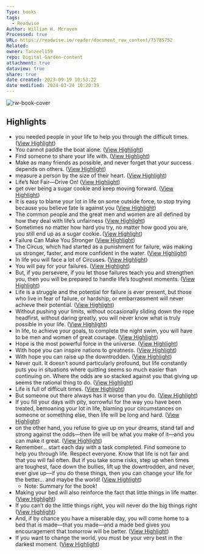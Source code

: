 ```yaml
---
Type: books
tags:
  - Readwise
Author: William H. Mcraven
Processed: true
URL: https://readwise.io/reader/document_raw_content/75785752
Related: 
owner: Tanzeel159
repo: Digital-Garden-content
attachment: true
dataview: true
share: true
date created: 2023-09-19 10:53:22
date modified: 2024-03-24 10:20:39
---
```

![rw-book-cover](https://readwise-assets.s3.amazonaws.com/static/images/article4.6bc1851654a0.png)

## Highlights
- you needed people in your life to help you through the difficult times. ([View Highlight](https://read.readwise.io/read/01h6m1y19sqem94h611xfxp1f1))
- You cannot paddle the boat alone. ([View Highlight](https://read.readwise.io/read/01h6m276cxtnhhx5c76cmatze2))
- Find someone to share your life with. ([View Highlight](https://read.readwise.io/read/01h6m27bnap71614b721xyexn1))
- Make as many friends as possible, and never forget that your success depends on others. ([View Highlight](https://read.readwise.io/read/01h6m27fggx7vg2xzb8d0gjs7c))
- measure a person by the size of their heart. ([View Highlight](https://read.readwise.io/read/01h6m27wvhrnd0phs9a3xqp7ec))
- Life’s Not Fair—Drive On! ([View Highlight](https://read.readwise.io/read/01h6m2kcwvhtfx6sa66knvmfhj))
- get over being a sugar cookie and keep moving forward. ([View Highlight](https://read.readwise.io/read/01h6m2k4q09x98ybdyrne5wjkj))
- It is easy to blame your lot in life on some outside force, to stop trying because you believe fate is against you ([View Highlight](https://read.readwise.io/read/01h6m2spdz44xdds4jh16y45eh))
- The common people and the great men and women are all defined by how they deal with life’s unfairness ([View Highlight](https://read.readwise.io/read/01h6m2tgqjhqv5c6bh2t751ctk))
- Sometimes no matter how hard you try, no matter how good you are, you still end up as a sugar cookie. ([View Highlight](https://read.readwise.io/read/01h6m2tx615bxaft8jfqjf4enq))
- Failure Can Make You Stronger ([View Highlight](https://read.readwise.io/read/01h6m2vpxrmdrq8v1vaj9pgxst))
- The Circus, which had started as a punishment for failure, was making us stronger, faster, and more confident in the water. ([View Highlight](https://read.readwise.io/read/01h6m31wm1xm1ejc126z8bx7hg))
- In life you will face a lot of Circuses. ([View Highlight](https://read.readwise.io/read/01h6m36sd6bzmws423hkrj1ckd))
- You will pay for your failures. ([View Highlight](https://read.readwise.io/read/01h6m36xmvgcw0ch6ec5vpp8c3))
- But, if you persevere, if you let those failures teach you and strengthen you, then you will be prepared to handle life’s toughest moments. ([View Highlight](https://read.readwise.io/read/01h6m3728m2x2z1y6a5s6rj7y8))
- Life is a struggle and the potential for failure is ever present, but those who live in fear of failure, or hardship, or embarrassment will never achieve their potential. ([View Highlight](https://read.readwise.io/read/01h6mx7p8jr03505mktqycfkbp))
- Without pushing your limits, without occasionally sliding down the rope headfirst, without daring greatly, you will never know what is truly possible in your life. ([View Highlight](https://read.readwise.io/read/01h6mx7y9vwt2p2kb3a0hcxj2g))
- In life, to achieve your goals, to complete the night swim, you will have to be men and women of great courage. ([View Highlight](https://read.readwise.io/read/01h6mxfks1q38wgnzq5wvs6tga))
- Hope is the most powerful force in the universe. ([View Highlight](https://read.readwise.io/read/01h6myyqxs6t5mya2nqfff6v30))
- With hope you can inspire nations to greatness. ([View Highlight](https://read.readwise.io/read/01h6myyy7tswv0cchy3xwtsqff))
- With hope you can raise up the downtrodden. ([View Highlight](https://read.readwise.io/read/01h6myz0ghgy5c4ek16qrr1sx4))
- Never quit. It doesn’t sound particularly profound, but life constantly puts you in situations where quitting seems so much easier than continuing on. Where the odds are so stacked against you that giving up seems the rational thing to do. ([View Highlight](https://read.readwise.io/read/01h6mz34g7f81xxqqarmvmpky2))
- Life is full of difficult times. ([View Highlight](https://read.readwise.io/read/01h6mz88w0y7f8x1pzdnw0256h))
- But someone out there always has it worse than you do. ([View Highlight](https://read.readwise.io/read/01h6mz8dz26zvf6w337pprt1bf))
- If you fill your days with pity, sorrowful for the way you have been treated, bemoaning your lot in life, blaming your circumstances on someone or something else, then life will be long and hard. ([View Highlight](https://read.readwise.io/read/01h6mz8kfw7qgvasy6tfeeqk1d))
- on the other hand, you refuse to give up on your dreams, stand tall and strong against the odds—then life will be what you make of it—and you can make it great. ([View Highlight](https://read.readwise.io/read/01h6mz955dx0m0dkgkqdxq95m1))
- Remember… start each day with a task completed. Find someone to help you through life. Respect everyone. Know that life is not fair and that you will fail often. But if you take some risks, step up when times are toughest, face down the bullies, lift up the downtrodden, and never, ever give up—if you do these things, then you can change your life for the better… and maybe the world! ([View Highlight](https://read.readwise.io/read/01h6mz9s30wgffaqcjmf2d4zqt))
    - Note: Summary for the book!
- Making your bed will also reinforce the fact that little things in life matter. ([View Highlight](https://read.readwise.io/read/01h6mzmy53k39dzqzb414eh99t))
- If you can’t do the little things right, you will never do the big things right ([View Highlight](https://read.readwise.io/read/01h6mznt395vwr5n9wwxd4csnk))
- And, if by chance you have a miserable day, you will come home to a bed that is made—that you made—and a made bed gives you encouragement that tomorrow will be better. ([View Highlight](https://read.readwise.io/read/01h6mznxkz3fmbgngy46tjdtfg))
- If you want to change the world, you must be your very best in the darkest moment. ([View Highlight](https://read.readwise.io/read/01h6n018v46ck2dp8k0k5eezhh))
